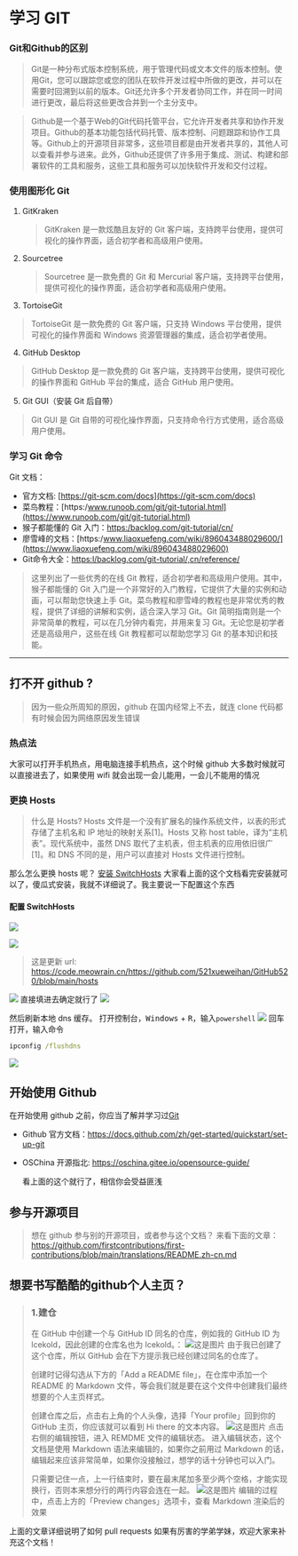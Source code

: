 # 学习 GIT

### Git和Github的区别
> Git是一种分布式版本控制系统，用于管理代码或文本文件的版本控制。使用Git，您可以跟踪您或您的团队在软件开发过程中所做的更改，并可以在需要时回溯到以前的版本。Git还允许多个开发者协同工作，并在同一时间进行更改，最后将这些更改合并到一个主分支中。

> Github是一个基于Web的Git代码托管平台，它允许开发者共享和协作开发项目。Github的基本功能包括代码托管、版本控制、问题跟踪和协作工具等。Github上的开源项目非常多，这些项目都是由开发者共享的，其他人可以查看并参与进来。此外，Github还提供了许多用于集成、测试、构建和部署软件的工具和服务，这些工具和服务可以加快软件开发和交付过程。
### 使用图形化 Git

1. GitKraken

   > GitKraken 是一款炫酷且友好的 Git 客户端，支持跨平台使用，提供可视化的操作界面，适合初学者和高级用户使用。

2. Sourcetree

   > Sourcetree 是一款免费的 Git 和 Mercurial 客户端，支持跨平台使用，提供可视化的操作界面，适合初学者和高级用户使用。

3. TortoiseGit

> TortoiseGit 是一款免费的 Git 客户端，只支持 Windows 平台使用，提供可视化的操作界面和 Windows 资源管理器的集成，适合初学者使用。

4. GitHub Desktop

> GitHub Desktop 是一款免费的 Git 客户端，支持跨平台使用，提供可视化的操作界面和 GitHub 平台的集成，适合 GitHub 用户使用。

5. Git GUI（安装 Git 后自带）

> Git GUI 是 Git 自带的可视化操作界面，只支持命令行方式使用，适合高级用户使用。

### 学习 Git 命令

Git 文档：
- 官方文档: [https://git-scm.com/docs](https://git-scm.com/docs)
- 菜鸟教程：[https:/www.runoob.com/git/git-tutorial.html](https://www.runoob.com/git/git-tutorial.html)
- 猴子都能懂的 Git 入门：[https:/backlog.com/git-tutorial/cn/](https://backlog.com/git-tutorial/cn/)
- 廖雪峰的文档：[https:/www.liaoxuefeng.com/wiki/896043488029600/](https://www.liaoxuefeng.com/wiki/896043488029600)
- Git命令大全：[https:l/backlog.com/git-tutorial/,cn/reference/](https://backlog.com/git-tutorial/cn/reference/)

> 这里列出了一些优秀的在线 Git 教程，适合初学者和高级用户使用。其中，猴子都能懂的 Git 入门是一个非常好的入门教程，它提供了大量的实例和动画，可以帮助您快速上手 Git。菜鸟教程和廖雪峰的教程也是非常优秀的教程，提供了详细的讲解和实例，适合深入学习 Git。Git 简明指南则是一个非常简单的教程，可以在几分钟内看完，并用来复习 Git。无论您是初学者还是高级用户，这些在线 Git 教程都可以帮助您学习 Git 的基本知识和技能。


---

## 打不开 github ?

> 因为一些众所周知的原因，github 在国内经常上不去，就连 clone 代码都有时候会因为网络原因发生错误

### 热点法

大家可以打开手机热点，用电脑连接手机热点，这个时候 github 大多数时候就可以直接进去了，如果使用 wifi 就会出现一会儿能用，一会儿不能用的情况

### 更换 Hosts

> 什么是 Hosts?
> Hosts 文件是一个没有扩展名的操作系统文件，以表的形式存储了主机名和 IP 地址的映射关系[1]。Hosts 又称 host table，译为“主机表”。现代系统中，虽然 DNS 取代了主机表，但主机表的应用依旧很广[1]。和 DNS 不同的是，用户可以直接对 Hosts 文件进行控制。

那么怎么更换 hosts 呢？
[安装 SwitchHosts](https://cloud.tencent.com/developer/article/1408956)
大家看上面的这个文档看完安装就可以了，傻瓜式安装，我就不详细说了。我主要说一下配置这个东西

#### 配置 SwitchHosts

![](https://blog.meowrain.cn/api/i/2023/04/01/tywz3y-3.webp)

![](https://blog.meowrain.cn/api/i/2023/04/01/tz45k6-3.webp)

> 这是更新 url: https://code.meowrain.cn/https://github.com/521xueweihan/GitHub520/blob/main/hosts

![](https://blog.meowrain.cn/api/i/2023/04/01/tzoth0-3.webp)
直接填进去确定就行了
![](https://blog.meowrain.cn/api/i/2023/04/01/u07q8i-3.webp)

然后刷新本地 dns 缓存。
打开控制台，<kbd>Windows</kbd> + <kbd>R</kbd>，输入`powershell`
![](https://blog.meowrain.cn/api/i/2023/04/01/u0repf-3.webp)
回车打开，输入命令

```cmd
ipconfig /flushdns
```

![](https://blog.meowrain.cn/api/i/2023/04/01/u0xap3-3.webp)

## 开始使用 Github

在开始使用 github 之前，你应当了解并学习过[Git](/tools-learn/git-learn.md)

- Github 官方文档：https://docs.github.com/zh/get-started/quickstart/set-up-git
- OSChina 开源指北: https://oschina.gitee.io/opensource-guide/

  看上面的这个就行了，相信你会受益匪浅
## 参与开源项目

> 想在 github 参与别的开源项目，或者参与这个文档？
> 来看下面的文章：
> https://github.com/firstcontributions/first-contributions/blob/main/translations/README.zh-cn.md

## 想要书写酷酷的github个人主页？
>### 1.建仓
>在 GitHub 中创建一个与 GitHub ID 同名的仓库，例如我的 GitHub ID 为 lcekold，因此创建的仓库名也为 lcekold。：
>![这是图片](https://blog.meowrain.cn/api/i/2023/04/12/11a7349.webp)
>由于我已创建了这个仓库，所以 GitHub 会在下方提示我已经创建过同名的仓库了。  
>
>创建时记得勾选从下方的「Add a README file」，在仓库中添加一个 README 的 Markdown 文件，等会我们就是要在这个文件中创建我们最终想要的个人主页样式。  
>
>创建仓库之后，点击右上角的个人头像，选择「Your profile」回到你的 GitHub 主页，你应该就可以看到 Hi there 的文本内容。
>![这是图片](https://blog.meowrain.cn/api/i/2023/04/12/11cou7h.webp)
>点击右侧的编辑按钮，进入 REMDME 文件的编辑状态。
进入编辑状态，这个文档是使用 Markdown 语法来编辑的，如果你之前用过 Markdown 的话，编辑起来应该非常简单，如果你没接触过，想学的话十分钟也可以入门。
>
>只需要记住一点，上一行结束时，要在最末尾加多至少两个空格，才能实现换行，否则本来想分行的两行内容会连在一起。
>![这是图片](https://blog.meowrain.cn/api/i/2023/04/12/1239qir.webp)
>编辑的过程中，点击上方的「Preview changes」选项卡，查看 Markdown 渲染后的效果


上面的文章详细说明了如何 pull requests
如果有厉害的学弟学妹，欢迎大家来补充这个文档！


